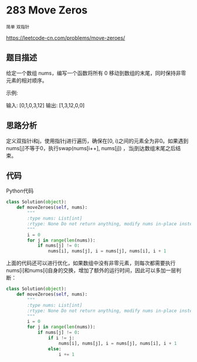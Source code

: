 # 283 Move Zeros

`简单` `双指针`

https://leetcode-cn.com/problems/move-zeroes/



## 题目描述

给定一个数组 nums，编写一个函数将所有 0 移动到数组的末尾，同时保持非零元素的相对顺序。

示例:

输入: [0,1,0,3,12]
输出: [1,3,12,0,0]



## 思路分析

定义双指针i和j，使用指针j进行遍历，确保在[0, i)之间的元素全为非0。如果遇到nums[j]不等于0，执行swap(nums[i++], nums[j]) ，当j到达数组末尾之后结束。



## 代码

Python代码

```python
class Solution(object):
    def moveZeroes(self, nums):
        """
        :type nums: List[int]
        :rtype: None Do not return anything, modify nums in-place instead.
        """
        i = 0
        for j in range(len(nums)):
            if nums[j] != 0:
                nums[i], nums[j], i = nums[j], nums[i], i + 1
```

上面的代码还可以进行优化，如果数组中没有非零元素，则每次都需要执行nums[i]和nums[i]自身的交换，增加了额外的运行时间，因此可以多加一层判断：

```python
class Solution(object):
    def moveZeroes(self, nums):
        """
        :type nums: List[int]
        :rtype: None Do not return anything, modify nums in-place instead.
        """
        i = 0
        for j in range(len(nums)):
            if nums[j] != 0:
                if i != j:
                	nums[i], nums[j], i = nums[j], nums[i], i + 1
                else:
                    i += 1
```


